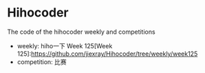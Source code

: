 # Hihocoder
The code of the hihocoder weekly and competitions

- weekly: hiho一下
  Week 125[Week 125]:https://github.com/jiexray/Hihocoder/tree/weekly/week125
- competition: 比赛
